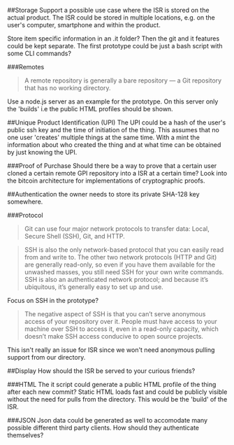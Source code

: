 ##Storage
Support a possible use case where the ISR is stored on the actual product.
The ISR could be stored in multiple locations, e.g. on the user's computer, smartphone and within the product. 

Store item specific information in an .it folder? Then the git and it features could be kept separate. The first prototype could be just a bash script with some CLI commands? 

###Remotes
> A remote repository is generally a bare repository — a Git repository that has no working directory. 

Use a node.js server as an example for the prototype. On this server only the 'builds' i.e the public HTML profiles should be shown.

##Unique Product Identification (UPI)
The UPI could be a hash of the user's public ssh key and the time of initiation of the thing. This assumes that no one user 'creates' multiple things at the same time. With a mint the information about who created the thing and at what time can be obtained by just knowing the UPI. 

###Proof of Purchase
Should there be a way to prove that a certain user cloned a certain remote GPI repository into a ISR at a certain time? Look into the bitcoin architecture for implementations of cryptographic proofs.

##Authentication
the owner needs to store its private SHA-128 key somewhere. 

###Protocol
> Git can use four major network protocols to transfer data: Local, Secure Shell (SSH), Git, and HTTP. 

> SSH is also the only network-based protocol that you can easily read from and write to. The other two network protocols (HTTP and Git) are generally read-only, so even if you have them available for the unwashed masses, you still need SSH for your own write commands. SSH is also an authenticated network protocol; and because it’s ubiquitous, it’s generally easy to set up and use.

Focus on SSH in the prototype? 

> The negative aspect of SSH is that you can’t serve anonymous access of your repository over it. People must have access to your machine over SSH to access it, even in a read-only capacity, which doesn’t make SSH access conducive to open source projects. 

This isn't really an issue for ISR since we won't need anonymous pulling support from our directory. 

##Display
How should the ISR be served to your curious friends? 

###HTML
The it script could generate a public HTML profile of the thing after each new commit? Static HTML loads fast and could be publicly visible without the need for pulls from the directory. This would be the 'build' of the ISR. 

###JSON
Json data could be generated as well to accomodate many possible different third party clients. How should they authenticate themselves?
